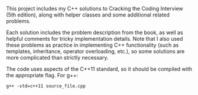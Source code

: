 This project includes my C++ solutions to Cracking the Coding Interview (5th
edition), along with helper classes and some additional related problems.

Each solution includes the problem description from the book, as well as helpful
comments for tricky implementation details. Note that I also used these problems
as practice in implementing C++ functionality (such as templates, inheritance, 
operator overloading, etc.), so some solutions are more complicated than strictly 
necessary.

The code uses aspects of the C++11 standard, so it should be compiled with the
appropriate flag. For g++:
```
g++ -std=c++11 source_file.cpp
```
